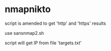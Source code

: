 # nmapnikto
>
script is amended to get 'http' and 'https' results
>
use sansnmap2.sh
>
script will get IP from file 'targets.txt'

